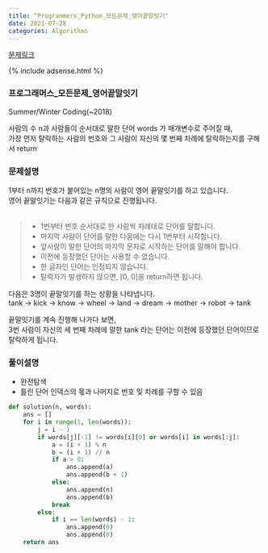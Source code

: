 ```yaml
---
title: “Programmers_Python_모든문제_영어끝말잇기"
date: 2021-07-28
categories: Algorithms
---
```


[문제링크](https://programmers.co.kr/learn/courses/30/lessons/12981)

{% include adsense.html %}

### 프로그래머스_모든문제_영어끝말잇기
Summer/Winter Coding(~2018)

사람의 수 n과 사람들이 순서대로 말한 단어 words 가 매개변수로 주어질 때, <br>
가장 먼저 탈락하는 사람의 번호와 그 사람이 자신의 몇 번째 차례에 탈락하는지를 구해서 return 

### 문제설명
1부터 n까지 번호가 붙어있는 n명의 사람이 영어 끝말잇기를 하고 있습니다. <br>
영어 끝말잇기는 다음과 같은 규칙으로 진행됩니다.<br>
<br>
> - 1번부터 번호 순서대로 한 사람씩 차례대로 단어를 말합니다.
> - 마지막 사람이 단어를 말한 다음에는 다시 1번부터 시작합니다.
> - 앞사람이 말한 단어의 마지막 문자로 시작하는 단어를 말해야 합니다.
> - 이전에 등장했던 단어는 사용할 수 없습니다.
> - 한 글자인 단어는 인정되지 않습니다.
> - 탈락자가 발생하지 않으면, [0, 0]을 return하면 됩니다.

다음은 3명이 끝말잇기를 하는 상황을 나타냅니다.
<br>
tank → kick → know → wheel → land → dream → mother → robot → tank


끝말잇기를 계속 진행해 나가다 보면, <br>
3번 사람이 자신의 세 번째 차례에 말한 tank 라는 단어는 이전에 등장했던 단어이므로 탈락하게 됩니다.


### 풀이설명
- 완전탐색
- 틀린 단어 인덱스의 몫과 나머지로 번호 및 차례를 구할 수 있음

```python
def solution(n, words):
    ans = []
    for i in range(1, len(words)):
        j = i - 1
        if words[j][-1] != words[i][0] or words[i] in words[:j]:
            a = (i + 1) % n
            b = (i + 1) // n
            if a > 0:
                ans.append(a)
                ans.append(b + 1)
            else:
                ans.append(n)
                ans.append(b)
            break
        else:
            if i == len(words) - 1:
                ans.append(0)
                ans.append(0)
    return ans
```

